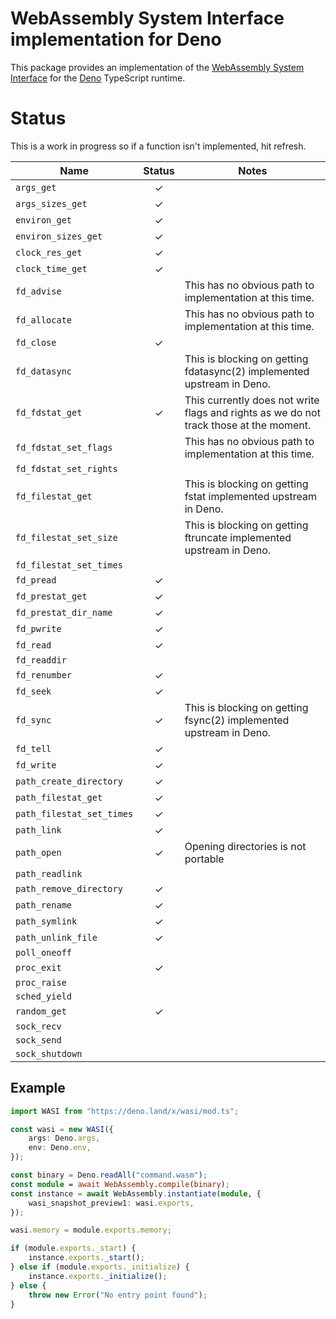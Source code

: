 # WebAssembly System Interface implementation for Deno

This package provides an implementation of the [WebAssembly System
Interface](https://github.com/webassembly/wasi) for the
[Deno](https://github.com/denoland/deno) TypeScript runtime.

# Status

This is a work in progress so if a function isn't implemented, hit refresh.

| Name                      | Status  | Notes                                                                                  |
|---------------------------|:-------:|----------------------------------------------------------------------------------------|
| `args_get`                | &check; |                                                                                        |
| `args_sizes_get`          | &check; |                                                                                        |
| `environ_get`             | &check; |                                                                                        |
| `environ_sizes_get`       | &check; |                                                                                        |
| `clock_res_get`           | &check; |                                                                                        |
| `clock_time_get`          | &check; |                                                                                        |
| `fd_advise`               |         | This has no obvious path to implementation at this time.                               |
| `fd_allocate`             |         | This has no obvious path to implementation at this time.                               |
| `fd_close`                | &check; |                                                                                        |
| `fd_datasync`             |         | This is blocking on getting fdatasync(2) implemented upstream in Deno.                 |
| `fd_fdstat_get`           | &check; | This currently does not write flags and rights as we do not track those at the moment. |
| `fd_fdstat_set_flags`     |         | This has no obvious path to implementation at this time.                               |
| `fd_fdstat_set_rights`    |         |                                                                                        |
| `fd_filestat_get`         |         | This is blocking on getting fstat implemented upstream in Deno.                        |
| `fd_filestat_set_size`    |         | This is blocking on getting ftruncate implemented upstream in Deno.                    |
| `fd_filestat_set_times`   |         |                                                                                        |
| `fd_pread`                | &check; |                                                                                        |
| `fd_prestat_get`          | &check; |                                                                                        |
| `fd_prestat_dir_name`     | &check; |                                                                                        |
| `fd_pwrite`               | &check; |                                                                                        |
| `fd_read`                 | &check; |                                                                                        |
| `fd_readdir`              |         |                                                                                        |
| `fd_renumber`             | &check; |                                                                                        |
| `fd_seek`                 | &check; |                                                                                        |
| `fd_sync`                 | &check; | This is blocking on getting fsync(2) implemented upstream in Deno.                     |
| `fd_tell`                 | &check; |                                                                                        |
| `fd_write`                | &check; |                                                                                        |
| `path_create_directory`   | &check; |                                                                                        |
| `path_filestat_get`       | &check; |                                                                                        |
| `path_filestat_set_times` | &check; |                                                                                        |
| `path_link`               | &check; |                                                                                        |
| `path_open`               | &check; | Opening directories is not portable                                                    |
| `path_readlink`           |         |                                                                                        |
| `path_remove_directory`   | &check; |                                                                                        |
| `path_rename`             | &check; |                                                                                        |
| `path_symlink`            | &check; |                                                                                        |
| `path_unlink_file`        | &check; |                                                                                        |
| `poll_oneoff`             |         |                                                                                        |
| `proc_exit`               | &check; |                                                                                        |
| `proc_raise`              |         |                                                                                        |
| `sched_yield`             |         |                                                                                        |
| `random_get`              | &check; |                                                                                        |
| `sock_recv`               |         |                                                                                        |
| `sock_send`               |         |                                                                                        |
| `sock_shutdown`           |         |                                                                                        |

## Example

```typescript
import WASI from "https://deno.land/x/wasi/mod.ts";

const wasi = new WASI({
	args: Deno.args,
	env: Deno.env,
});

const binary = Deno.readAll("command.wasm");
const module = await WebAssembly.compile(binary);
const instance = await WebAssembly.instantiate(module, {
	wasi_snapshot_preview1: wasi.exports,
});

wasi.memory = module.exports.memory;

if (module.exports._start) {
	instance.exports._start();
} else if (module.exports._initialize) {
	instance.exports._initialize();
} else {
	throw new Error("No entry point found");
}
```

